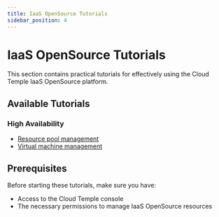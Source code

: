 ```yaml
---
title: IaaS OpenSource Tutorials
sidebar_position: 4
---
```


# IaaS OpenSource Tutorials

This section contains practical tutorials for effectively using the Cloud Temple IaaS OpenSource platform.

## Available Tutorials

### High Availability
- [Resource pool management](tutorials/high_availability/manage_pool.md)
- [Virtual machine management](tutorials/high_availability/manage_vm.md)

## Prerequisites

Before starting these tutorials, make sure you have:

- Access to the Cloud Temple console
- The necessary permissions to manage IaaS OpenSource resources

